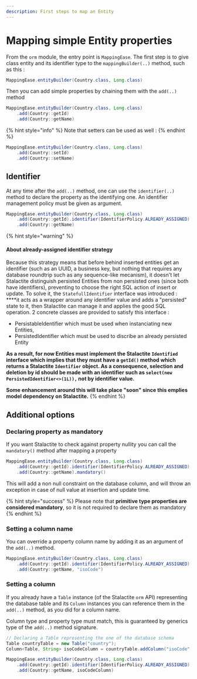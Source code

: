 ```yaml
---
description: First steps to map an Entity
---
```


# Mapping simple Entity properties

From the `orm` module, the entry point is `MappingEase`. The first step is to give class entity and its identifier type to the `mappingBuilder(..)` method, such as this :

```java
MappingEase.entityBuilder(Country.class, Long.class)
```

Then you can add simple properties by chaining them with the `add(..)` method

```java
MappingEase.entityBuilder(Country.class, Long.class)
    .add(Country::getId)
    .add(Country::getName)
```

{% hint style="info" %}
Note that setters can be used as well :
{% endhint %}

```java
MappingEase.entityBuilder(Country.class, Long.class)
    .add(Country::setId)
    .add(Country::setName)
```

## Identifier

At any time after the `add(..)` method, one can use the `identifier(..)` method to declare the property as the identifying one. An identifier management policy must be given as argument.

```java
MappingEase.entityBuilder(Country.class, Long.class)
    .add(Country::getId).identifier(IdentifierPolicy.ALREADY_ASSIGNED)
    .add(Country::getName)
```

{% hint style="warning" %}
#### **About already-assigned identifier strategy**

Because this strategy means that before behind inserted entities get an identifier \(such as an UUID, a business key, but nothing that requires any database roundtrip such as any sequence-like mecanism\), it doesn't let Stalactite distinguish persisted Entities from non persisted ones \(since both have identifiers\), preventing to choose the right SQL action of insert or update. To solve it, the `StatefullIdentifier` interface was introduced : ****it acts as a wrapper around any identifier value and adds a "persisted" state to it, then Stalactite can manage it and applies the good SQL operation. 2 concrete classes are provided to satisfy this interface :

* PersistableIdentifier which must be used when instanciating new Entities,
* PersistedIdentifier which must be used to discribe an already persisted Entity

**As a result, for now Entities must implement the Stalactite `Identified` interface which implies that they must have a `getId()` method which returns a Stalactite `Identifier` object. As a consequence, selection and deletion by id should be made with an identifier such as `select(new PersistedIdentifier<>(1L)),` not by identifier value.**

**Some enhancement around this will take place "soon" since this emplies model dependency on Stalactite.**
{% endhint %}

## Additional options

### Declaring property as mandatory

If you want Stalactite to check against property nullity you can call the `mandatory()` method after mapping a property

```java
MappingEase.entityBuilder(Country.class, Long.class)
    .add(Country::getId).identifier(IdentifierPolicy.ALREADY_ASSIGNED)
    .add(Country::getName).mandatory()
```

This will add a non null constraint on the database column, and will throw an exception in case of null value at insertion and update time.

{% hint style="success" %}
Please note that **primitive type properties are considered mandatory**, so it is not required to declare them as mandatory
{% endhint %}

### Setting a column name

You can override a property column name by adding it as an argument of the `add(..)` method. 

```java
MappingEase.entityBuilder(Country.class, Long.class)
    .add(Country::getId).identifier(IdentifierPolicy.ALREADY_ASSIGNED)
    .add(Country::getName, "isoCode")
```

### Setting a column

If you already have a `Table` instance \(of the Stalactite `orm` API\) representing the database table and its `Column` instances you can reference them in the `add(..)` method, as you did for a column name.

Column type and property type must match, this is guaranteed by generics type of the `add(..)` method signature.

```java
// Declaring a Table representing the one of the database schema
Table countryTable = new Table("country");
Column<Table, String> isoCodeColumn = countryTable.addColumn("isoCode", String.class);

MappingEase.entityBuilder(Country.class, Long.class)
    .add(Country::getId).identifier(IdentifierPolicy.ALREADY_ASSIGNED)
    .add(Country::getName, isoCodeColumn)
```

